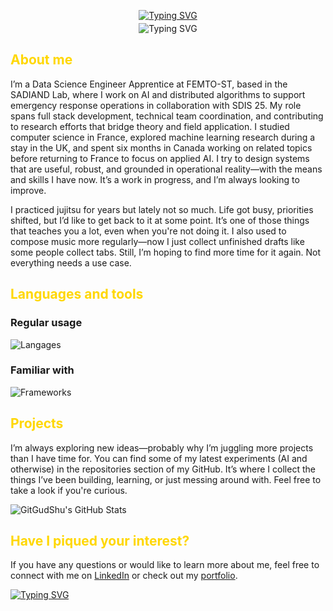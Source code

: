 <p align="center">
    <a href="https://gitgudshu.github.io/"><img src="https://readme-typing-svg.demolab.com?font=Fira+Code&weight=500&size=26&duration=1222&pause=1000&color=FFD700&center=true&vCenter=true&repeat=false&width=435&lines=Thomas+Chu" alt="Typing SVG" /></a>
</p>
<p align="center" style="margin-top: -10px;">
    <img src="https://readme-typing-svg.demolab.com?font=Fira+Code&pause=1000&color=FFD700&center=true&vCenter=false&width=435&lines=Passionate+student+in+Data+Science+;Currently+pursuing+studies+in+AI" alt="Typing SVG" /></a>
</p>


## <font color="#FFD700">**About me**</font>

I’m a Data Science Engineer Apprentice at FEMTO-ST, based in the SADIAND Lab, where I work on AI and distributed algorithms to support emergency response operations in collaboration with SDIS 25. My role spans full stack development, technical team coordination, and contributing to research efforts that bridge theory and field application.
I studied computer science in France, explored machine learning research during a stay in the UK, and spent six months in Canada working on related topics before returning to France to focus on applied AI. I try to design systems that are useful, robust, and grounded in operational reality—with the means and skills I have now. It’s a work in progress, and I’m always looking to improve.

I practiced jujitsu for years but lately not so much. Life got busy, priorities shifted, but I’d like to get back to it at some point. It’s one of those things that teaches you a lot, even when you're not doing it.
I also used to compose music more regularly—now I just collect unfinished drafts like some people collect tabs. Still, I’m hoping to find more time for it again. Not everything needs a use case.


## <font color="#FFD700">**Languages and tools**</font>

### **Regular usage**

![Langages](https://skillicons.dev/icons?i=github,vscode,py,vuejs,mongo&perline=5)

### **Familiar with**

![Frameworks](https://skillicons.dev/icons?i=php,flask,c,cpp,cs,qt,postgres,gitlab,maven,arduino,raspberrypi,unity,nodejs,mysql,java,js,html,css,angular,elasticsearch&perline=5)

## <font color="#FFD700">**Projects**</font>

I’m always exploring new ideas—probably why I’m juggling more projects than I have time for. You can find some of my latest experiments (AI and otherwise) in the repositories section of my GitHub. It’s where I collect the things I’ve been building, learning, or just messing around with. Feel free to take a look if you're curious.

![GitGudShu's GitHub Stats](https://github-readme-stats-gitgudshu.vercel.app/api/?username=GitGudShu&count_private=true&theme=shades-of-purple&showicons=true)
<!-- ![GitGudShu's GitHub Language Stats](https://github-readme-stats-gitgudshu.vercel.app/api/top-langs/?username=GitGudShu&hide=ShaderLab&exclude_repo=AudioMemory&langs_count=8&theme=shades-of-purple&layout=compact) -->

## <font color="#FFD700">**Have I piqued your interest?**</font>

If you have any questions or would like to learn more about me, feel free to connect with me on [LinkedIn](https://www.linkedin.com/in/thomas-chu-259702235/) or check out my [portfolio](https://gitgudshu.github.io/).

<a href="https://git.io/typing-svg"><img src="https://readme-typing-svg.demolab.com?font=Fira+Code&pause=1000&color=FFD700&repeat=true&width=435&lines=Looking+forward+to+working+with+you" alt="Typing SVG" /></a>
